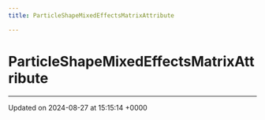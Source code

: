 ```yaml
---
title: ParticleShapeMixedEffectsMatrixAttribute

---
```


# ParticleShapeMixedEffectsMatrixAttribute





-------------------------------

Updated on 2024-08-27 at 15:15:14 +0000